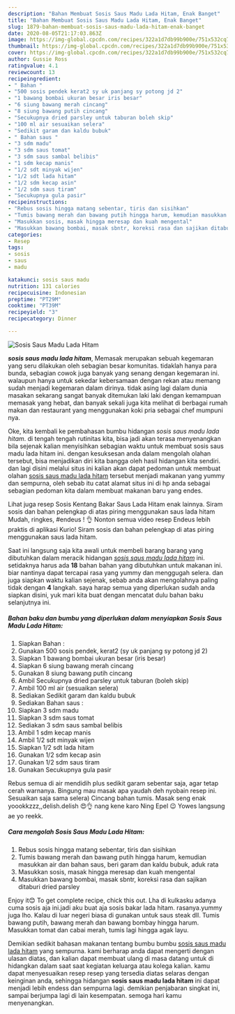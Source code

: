 ```yaml
---
description: "Bahan Membuat Sosis Saus Madu Lada Hitam, Enak Banget"
title: "Bahan Membuat Sosis Saus Madu Lada Hitam, Enak Banget"
slug: 1879-bahan-membuat-sosis-saus-madu-lada-hitam-enak-banget
date: 2020-08-05T21:17:03.863Z
image: https://img-global.cpcdn.com/recipes/322a1d7db99b900e/751x532cq70/sosis-saus-madu-lada-hitam-foto-resep-utama.jpg
thumbnail: https://img-global.cpcdn.com/recipes/322a1d7db99b900e/751x532cq70/sosis-saus-madu-lada-hitam-foto-resep-utama.jpg
cover: https://img-global.cpcdn.com/recipes/322a1d7db99b900e/751x532cq70/sosis-saus-madu-lada-hitam-foto-resep-utama.jpg
author: Gussie Ross
ratingvalue: 4.1
reviewcount: 13
recipeingredient:
- " Bahan "
- "500 sosis pendek kerat2 sy uk panjang sy potong jd 2"
- "1 bawang bombai ukuran besar iris besar"
- "6 siung bawang merah cincang"
- "8 siung bawang putih cincang"
- "Secukupnya dried parsley untuk taburan boleh skip"
- "100 ml air sesuaikan selera"
- "Sedikit garam dan kaldu bubuk"
- " Bahan saus "
- "3 sdm madu"
- "3 sdm saus tomat"
- "3 sdm saus sambal belibis"
- "1 sdm kecap manis"
- "1/2 sdt minyak wijen"
- "1/2 sdt lada hitam"
- "1/2 sdm kecap asin"
- "1/2 sdm saus tiram"
- "Secukupnya gula pasir"
recipeinstructions:
- "Rebus sosis hingga matang sebentar, tiris dan sisihkan"
- "Tumis bawang merah dan bawang putih hingga harum, kemudian masukkan air dan bahan saus, beri garam dan kaldu bubuk, aduk rata"
- "Masukkan sosis, masak hingga meresap dan kuah mengental"
- "Masukkan bawang bombai, masak sbntr, koreksi rasa dan sajikan ditaburi dried parsley"
categories:
- Resep
tags:
- sosis
- saus
- madu

katakunci: sosis saus madu 
nutrition: 131 calories
recipecuisine: Indonesian
preptime: "PT29M"
cooktime: "PT39M"
recipeyield: "3"
recipecategory: Dinner

---
```



![Sosis Saus Madu Lada Hitam](https://img-global.cpcdn.com/recipes/322a1d7db99b900e/751x532cq70/sosis-saus-madu-lada-hitam-foto-resep-utama.jpg)

<b><i>sosis saus madu lada hitam</i></b>, Memasak merupakan sebuah kegemaran yang seru dilakukan oleh sebagian besar komunitas. tidaklah hanya para bunda, sebagian cowok juga banyak yang senang dengan kegemaran ini. walaupun hanya untuk sekedar kebersamaan dengan rekan atau memang sudah menjadi kegemaran dalam dirinya. tidak asing lagi dalam dunia masakan sekarang sangat banyak ditemukan laki laki dengan kemampuan memasak yang hebat, dan banyak sekali juga kita melihat di berbagai rumah makan dan restaurant yang menggunakan koki pria sebagai chef mumpuni nya.

Oke, kita kembali ke pembahasan bumbu hidangan <i>sosis saus madu lada hitam</i>. di tengah tengah rutinitas kita, bisa jadi akan terasa menyenangkan bila sejenak kalian menyisihkan sebagian waktu untuk membuat sosis saus madu lada hitam ini. dengan kesuksesan anda dalam mengolah olahan tersebut, bisa menjadikan diri kita bangga oleh hasil hidangan kita sendiri. dan lagi disini melalui situs ini kalian akan dapat pedoman untuk membuat olahan <u>sosis saus madu lada hitam</u> tersebut menjadi makanan yang yummy dan sempurna, oleh sebab itu catat alamat situs ini di hp anda sebagai sebagian pedoman kita dalam membuat makanan baru yang endes.

Lihat juga resep Sosis Kentang Bakar Saus Lada Hitam enak lainnya. Siram sosis dan bahan pelengkap di atas piring menggunakan saus lada hitam Mudah, ringkes, #endeus ! 👌 Nonton semua video resep Endeus lebih praktis di aplikasi Kurio! Siram sosis dan bahan pelengkap di atas piring menggunakan saus lada hitam.


Saat ini langsung saja kita awali untuk membeli barang barang yang dibutuhkan dalam meracik hidangan <u><i>sosis saus madu lada hitam</i></u> ini. setidaknya harus ada <b>18</b> bahan bahan yang dibutuhkan untuk makanan ini. biar nantinya dapat tercapai rasa yang yummy dan menggugah selera. dan juga siapkan waktu kalian sejenak, sebab anda akan mengolahnya paling tidak dengan <b>4</b> langkah. saya harap semua yang diperlukan sudah anda siapkan disini, yuk mari kita buat dengan mencatat dulu bahan baku selanjutnya ini.

<!--inarticleads1-->

##### Bahan baku dan bumbu yang diperlukan dalam menyiapkan Sosis Saus Madu Lada Hitam:

1. Siapkan  Bahan :
1. Gunakan 500 sosis pendek, kerat2 (sy uk panjang sy potong jd 2)
1. Siapkan 1 bawang bombai ukuran besar (iris besar)
1. Siapkan 6 siung bawang merah cincang
1. Gunakan 8 siung bawang putih cincang
1. Ambil Secukupnya dried parsley untuk taburan (boleh skip)
1. Ambil 100 ml air (sesuaikan selera)
1. Sediakan Sedikit garam dan kaldu bubuk
1. Sediakan  Bahan saus :
1. Siapkan 3 sdm madu
1. Siapkan 3 sdm saus tomat
1. Sediakan 3 sdm saus sambal belibis
1. Ambil 1 sdm kecap manis
1. Ambil 1/2 sdt minyak wijen
1. Siapkan 1/2 sdt lada hitam
1. Gunakan 1/2 sdm kecap asin
1. Gunakan 1/2 sdm saus tiram
1. Gunakan Secukupnya gula pasir


Rebus semua di air mendidih plus sedikit garam sebentar saja, agar tetap cerah warnanya. Bingung mau masak apa yaudah deh nyobain resep ini. Sesuaikan saja sama selera) Cincang bahan tumis. Masak seng enak yoookkzzz,,delish.delish 😍👌 nang kene karo Ning Epel 😉 Yowes langsung ae yo reekk. 

<!--inarticleads2-->

##### Cara mengolah Sosis Saus Madu Lada Hitam:

1. Rebus sosis hingga matang sebentar, tiris dan sisihkan
1. Tumis bawang merah dan bawang putih hingga harum, kemudian masukkan air dan bahan saus, beri garam dan kaldu bubuk, aduk rata
1. Masukkan sosis, masak hingga meresap dan kuah mengental
1. Masukkan bawang bombai, masak sbntr, koreksi rasa dan sajikan ditaburi dried parsley


Enjoy it😊 To get complete recipe, chick this out. Lha di kulkasku adanya cuma sosis aja ini.jadi aku buat aja sosis bakar lada hitam. rasanya.yummy juga lho. Kalau di luar negeri biasa di gunakan untuk saus steak dll. Tumis bawang putih, bawang merah dan bawang bombay hingga harum. Masukkan tomat dan cabai merah, tumis lagi hingga agak layu. 

Demikian sedikit bahasan makanan tentang bumbu bumbu <u>sosis saus madu lada hitam</u> yang sempurna. kami berharap anda dapat mengerti dengan ulasan diatas, dan kalian dapat membuat ulang di masa datang untuk di hidangkan dalam saat saat kegiatan keluarga atau kolega kalian. kamu dapat menyesuaikan resep resep yang tersedia diatas selaras dengan keinginan anda, sehingga hidangan <b>sosis saus madu lada hitam</b> ini dapat menjadi lebih endess dan sempurna lagi. demikian penjabaran singkat ini, sampai berjumpa lagi di lain kesempatan. semoga hari kamu menyenangkan.
